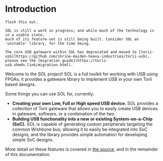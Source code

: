 # Introduction

```{todo}
flesh this out.
```

```{note}
SOL is still a work in progress; and while much of the technology is in a usable state,
much of its feature-set is still being built. Consider SOL an 'unstable' library, for the time being.
```

```{important}
The core USB gateware within SOL has deprecated and moved to [torii-usb](https://github.com/shrine-maiden-heavy-industries/torii-usb), please see the [migration guide](https://torii-usb.shmdn.link/migration.html).
```

Welcome to the SOL project! SOL is a full toolkit for working with USB using FPGAs, it provides a gateware library to implement USB in your own Torii based designs.


Some things you can use SOL for, currently:

- **Creating your own Low, Full or High speed USB device.** SOL provides a collection of Torii gateware that
  allows you to easily create USB devices in gateware, software, or a combination of the two.
- **Building USB functionality into a new or existing System-on-a-Chip (SoC).** SOL is capable of generating custom
  peripherals targeting the common Wishbone bus; allowing it to easily be integrated into SoC designs; and the library
  provides simple automation for developing simple SoC designs.

More detail on these features is covered in [the source](https://github.com/shrine-maiden-heavy-industries/sol), and in the remainder of this documentation.
